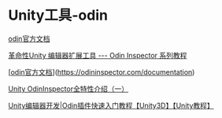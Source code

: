 # Unity工具-odin

[odin官方文档](<https://odininspector.com/documentation>)

[革命性Unity 编辑器扩展工具 --- Odin Inspector 系列教程](<https://blog.csdn.net/su9257/article/details/103159984>)

[[odin官方文档](https://www.cxyzjd.com/article/qq_43500611/100881868)](<https://odininspector.com/documentation>)

[Unity OdinInspector全特性介绍（一）](<https://zhuanlan.zhihu.com/p/408002569>)

[Unity编辑器开发|Odin插件快速入门教程【Unity3D】【Unity教程】](<https://www.bilibili.com/video/BV1Vi4y1Z7RS/?spm_id_from=333.337.>)

